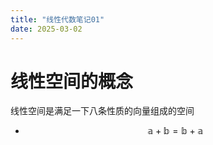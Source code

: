 ```yaml
---
title: "线性代数笔记01"
date: 2025-03-02
---
```


# 线性空间的概念

线性空间是满足一下八条性质的向量组成的空间

- $$\mathbb{a}+\mathbb{b}=\mathbb{b}+\mathbb{a}$$